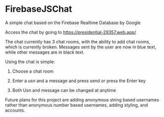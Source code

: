 # FirebaseJSChat
A simple chat based on the Firebase Realtime Database by Google

Access the chat by going to https://presidential-29357.web.app/

The chat currently has 3 chat rooms, with the ability to add chat rooms, which is currently broken.
Messages sent by the user are now in blue text, while other messages are in black text.

Using the chat is simple:

  1) Choose a chat room
  
  2) Enter a usn and a message and press send or press the Enter key
  
  3) Both Usn and message can be changed at anytime
  
  
Future plans for this project are adding anonymous string based usernames rather than anonymous number based usernames, adding styling, and accounts.

